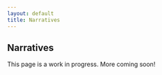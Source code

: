 ```yaml
---
layout: default
title: Narratives
---
```


## Narratives

This page is a work in progress. 
More coming soon! 
